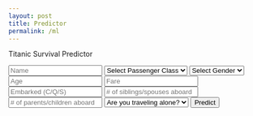 ```yaml
---
layout: post
title: Predictor
permalink: /ml
---
```

<html lang="en">
<head>
    <title>Slide Navbar</title>
    <link rel="stylesheet" type="text/css" href="ml-styles.css">
</head>
<body>
    <div class="main">        
        <div class="signup">
            <form id="titanic-form">
                <label for="chk" aria-hidden="true">Titanic Survival Predictor</label>
                <p id="result" aria-hidden="true"></p>
                <input id="Name" placeholder="Name" required="">
                <select id="pclass">
                    <option disabled selected>Select Passenger Class</option>
                    <option value="1">1st Class</option>
                    <option value="2">2nd Class</option>
                    <option value="3">3rd Class</option>
                </select>
                <select id="sex">
                    <option disabled selected>Select Gender</option>
                    <option value="male">Male</option>
                    <option value="female">Female</option>
                </select>
                <input id="age" placeholder="Age" required="">
                <input id="fare" placeholder="Fare" required="">
                <input id="embarked" placeholder="Embarked (C/Q/S)" required="">
                <input id="sibsp" placeholder="# of siblings/spouses aboard">
                <input id="parch" placeholder="# of parents/children aboard">
                <select id="alone">
                    <option disabled selected>Are you traveling alone?</option>
                    <option value="True">Yes</option>
                    <option value="False">No</option>
                </select>
                <button type="button" onclick="mltitanic()">Predict</button>
            </form>
        </div>
        <div class="login">
            </form>
        </div>
    </div>
<script>
    function mltitanic() {
        var dom = document.getElementById('result');
        var name = document.getElementById('Name').value;
        var pclass = document.getElementById('pclass').value;
        var sex = document.getElementById('sex').value;
        var age = document.getElementById('age').value;
        var fare = document.getElementById('fare').value;
        var embarked = document.getElementById('embarked').value;
        var sibsp = document.getElementById('sibsp').value;
        var parch = document.getElementById('parch').value;
        var alone = document.getElementById('alone').value;
        var passenger = {
            name: name,
            pclass: pclass,
            sex: sex,
            age: age,
            fare: fare,
            embarked: embarked,
            sibsp: sibsp,
            parch: parch,
            alone: alone
        };
        var url = 'http://127.0.0.1:8086/api/titanic/predict';
        var json = JSON.stringify(passenger);
        const authOptions = {
            method: 'POST',
            headers: { 'Content-Type': 'application/json' },
            body: json,
            credentials: 'include'
        };
        fetch(url, authOptions)
            .then(response => response.json())
            .then(data => {
                console.log('success', data);
                dom.innerText = "Survival Probability: " + data["Survival probability"];
            })
            .catch(error => {
                console.error('error', error);
                dom.innerText = "Error occurred";
            });
    }
    function extra() {
        var dom = document.getElementById('resultx');
        var TimeOfDay = document.getElementById('TimeOfDay').value;
        var DayOfWeek = document.getElementById('DayOfWeek').value;
        var time = document.getElementById('time').value;
        var payload = {
            TimeOfDay: TimeOfDay,
            DayOfWeek: DayOfWeek,
            time: time
        };
        var url = 'http://127.0.0.1:8086/api/titanic/';
        var json = JSON.stringify(payload);
        const authOptions = {
            method: 'POST',
            headers: { 'Content-Type': 'application/json' },
            body: json,
            credentials: 'include'
        };
        fetch(url, authOptions)
            .then(response => response.json())
            .then(data => {
                console.log('success', data);
                dom.innerText = "Result: " + data["Result"];
            })
            .catch(error => {
                console.error('error', error);
                dom.innerText = "Error occurred";
            });
    }
</script>
</body>
</html>
